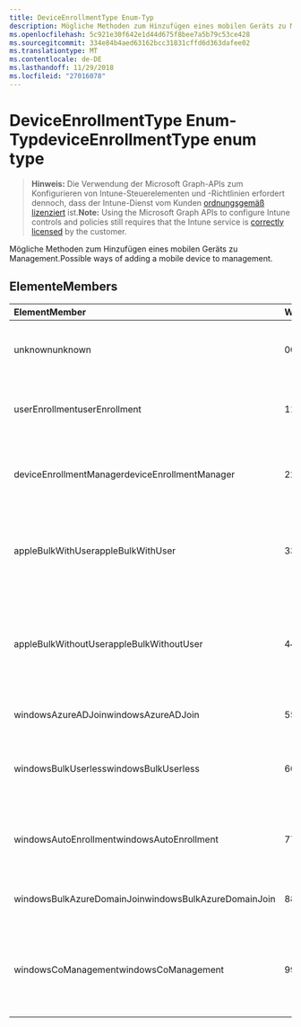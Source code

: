 ```yaml
---
title: DeviceEnrollmentType Enum-Typ
description: Mögliche Methoden zum Hinzufügen eines mobilen Geräts zu Management.
ms.openlocfilehash: 5c921e30f642e1d44d675f8bee7a5b79c53ce428
ms.sourcegitcommit: 334e84b4aed63162bcc31831cffd6d363dafee02
ms.translationtype: MT
ms.contentlocale: de-DE
ms.lasthandoff: 11/29/2018
ms.locfileid: "27016078"
---
```

# <a name="deviceenrollmenttype-enum-type"></a><span data-ttu-id="5d577-103">DeviceEnrollmentType Enum-Typ</span><span class="sxs-lookup"><span data-stu-id="5d577-103">deviceEnrollmentType enum type</span></span>

> <span data-ttu-id="5d577-104">**Hinweis:** Die Verwendung der Microsoft Graph-APIs zum Konfigurieren von Intune-Steuerelementen und -Richtlinien erfordert dennoch, dass der Intune-Dienst vom Kunden [ordnungsgemäß lizenziert](https://go.microsoft.com/fwlink/?linkid=839381) ist.</span><span class="sxs-lookup"><span data-stu-id="5d577-104">**Note:** Using the Microsoft Graph APIs to configure Intune controls and policies still requires that the Intune service is [correctly licensed](https://go.microsoft.com/fwlink/?linkid=839381) by the customer.</span></span>

<span data-ttu-id="5d577-105">Mögliche Methoden zum Hinzufügen eines mobilen Geräts zu Management.</span><span class="sxs-lookup"><span data-stu-id="5d577-105">Possible ways of adding a mobile device to management.</span></span>
## <a name="members"></a><span data-ttu-id="5d577-106">Elemente</span><span class="sxs-lookup"><span data-stu-id="5d577-106">Members</span></span>
|<span data-ttu-id="5d577-107">Element</span><span class="sxs-lookup"><span data-stu-id="5d577-107">Member</span></span>|<span data-ttu-id="5d577-108">Wert</span><span class="sxs-lookup"><span data-stu-id="5d577-108">Value</span></span>|<span data-ttu-id="5d577-109">Beschreibung</span><span class="sxs-lookup"><span data-stu-id="5d577-109">Description</span></span>|
|:---|:---|:---|
|<span data-ttu-id="5d577-110">unknown</span><span class="sxs-lookup"><span data-stu-id="5d577-110">unknown</span></span>|<span data-ttu-id="5d577-111">0</span><span class="sxs-lookup"><span data-stu-id="5d577-111">0</span></span>|<span data-ttu-id="5d577-112">Standardwert, Registrierung Typ wurde nicht aufgelistet.</span><span class="sxs-lookup"><span data-stu-id="5d577-112">Default value, enrollment type was not collected.</span></span>|
|<span data-ttu-id="5d577-113">userEnrollment</span><span class="sxs-lookup"><span data-stu-id="5d577-113">userEnrollment</span></span>|<span data-ttu-id="5d577-114">1</span><span class="sxs-lookup"><span data-stu-id="5d577-114">1</span></span>|<span data-ttu-id="5d577-115">Benutzer gesteuerten Registrierung über BYOD Kanal.</span><span class="sxs-lookup"><span data-stu-id="5d577-115">User driven enrollment through BYOD channel.</span></span>|
|<span data-ttu-id="5d577-116">deviceEnrollmentManager</span><span class="sxs-lookup"><span data-stu-id="5d577-116">deviceEnrollmentManager</span></span>|<span data-ttu-id="5d577-117">2</span><span class="sxs-lookup"><span data-stu-id="5d577-117">2</span></span>|<span data-ttu-id="5d577-118">Registrierung der Benutzer mit einem Gerät Registrierungs-Manager-Konto.</span><span class="sxs-lookup"><span data-stu-id="5d577-118">User enrollment with a device enrollment manager account.</span></span>|
|<span data-ttu-id="5d577-119">appleBulkWithUser</span><span class="sxs-lookup"><span data-stu-id="5d577-119">appleBulkWithUser</span></span>|<span data-ttu-id="5d577-120">3</span><span class="sxs-lookup"><span data-stu-id="5d577-120">3</span></span>|<span data-ttu-id="5d577-121">Apple Bulk Registrierung mit dem Benutzer Herausforderung.</span><span class="sxs-lookup"><span data-stu-id="5d577-121">Apple bulk enrollment with user challenge.</span></span> <span data-ttu-id="5d577-122">(DEP, Apple-Konfiguration)</span><span class="sxs-lookup"><span data-stu-id="5d577-122">(DEP, Apple Configurator)</span></span>|
|<span data-ttu-id="5d577-123">appleBulkWithoutUser</span><span class="sxs-lookup"><span data-stu-id="5d577-123">appleBulkWithoutUser</span></span>|<span data-ttu-id="5d577-124">4</span><span class="sxs-lookup"><span data-stu-id="5d577-124">4</span></span>|<span data-ttu-id="5d577-125">Apple Bulk Registrierung ohne Benutzer Herausforderung.</span><span class="sxs-lookup"><span data-stu-id="5d577-125">Apple bulk enrollment without user challenge.</span></span> <span data-ttu-id="5d577-126">(Mobile Config DEP Apple-Konfiguration)</span><span class="sxs-lookup"><span data-stu-id="5d577-126">(DEP, Apple Configurator, Mobile Config)</span></span>|
|<span data-ttu-id="5d577-127">windowsAzureADJoin</span><span class="sxs-lookup"><span data-stu-id="5d577-127">windowsAzureADJoin</span></span>|<span data-ttu-id="5d577-128">5</span><span class="sxs-lookup"><span data-stu-id="5d577-128">5</span></span>|<span data-ttu-id="5d577-129">Windows Azure AD 10 teilnehmen.</span><span class="sxs-lookup"><span data-stu-id="5d577-129">Windows 10 Azure AD Join.</span></span>|
|<span data-ttu-id="5d577-130">windowsBulkUserless</span><span class="sxs-lookup"><span data-stu-id="5d577-130">windowsBulkUserless</span></span>|<span data-ttu-id="5d577-131">6</span><span class="sxs-lookup"><span data-stu-id="5d577-131">6</span></span>|<span data-ttu-id="5d577-132">Windows 10 Bulk Registrierung über ICD mit dem Zertifikat.</span><span class="sxs-lookup"><span data-stu-id="5d577-132">Windows 10 Bulk enrollment through ICD with certificate.</span></span>|
|<span data-ttu-id="5d577-133">windowsAutoEnrollment</span><span class="sxs-lookup"><span data-stu-id="5d577-133">windowsAutoEnrollment</span></span>|<span data-ttu-id="5d577-134">7</span><span class="sxs-lookup"><span data-stu-id="5d577-134">7</span></span>|<span data-ttu-id="5d577-135">Automatische 10 Windows-Registrierung.</span><span class="sxs-lookup"><span data-stu-id="5d577-135">Windows 10 automatic enrollment.</span></span> <span data-ttu-id="5d577-136">(Arbeit Konto hinzufügen)</span><span class="sxs-lookup"><span data-stu-id="5d577-136">(Add work account)</span></span>|
|<span data-ttu-id="5d577-137">windowsBulkAzureDomainJoin</span><span class="sxs-lookup"><span data-stu-id="5d577-137">windowsBulkAzureDomainJoin</span></span>|<span data-ttu-id="5d577-138">8</span><span class="sxs-lookup"><span data-stu-id="5d577-138">8</span></span>|<span data-ttu-id="5d577-139">Massen-10 Windows Azure AD teilnehmen.</span><span class="sxs-lookup"><span data-stu-id="5d577-139">Windows 10 bulk Azure AD Join.</span></span>|
|<span data-ttu-id="5d577-140">windowsCoManagement</span><span class="sxs-lookup"><span data-stu-id="5d577-140">windowsCoManagement</span></span>|<span data-ttu-id="5d577-141">9</span><span class="sxs-lookup"><span data-stu-id="5d577-141">9</span></span>|<span data-ttu-id="5d577-142">Windows 10 Co-Management durch AutoPilot oder Gruppenrichtlinien ausgelöst.</span><span class="sxs-lookup"><span data-stu-id="5d577-142">Windows 10 Co-Management triggered by AutoPilot or Group Policy.</span></span>|



